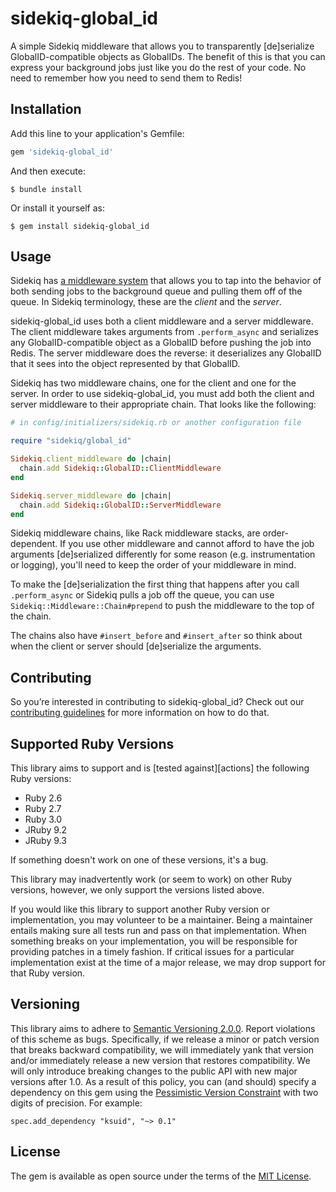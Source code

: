 # sidekiq-global_id

A simple Sidekiq middleware that allows you to transparently [de]serialize GlobalID-compatible objects as GlobalIDs. The benefit of this is that you can express your background jobs just like you do the rest of your code. No need to remember how you need to send them to Redis!

## Installation

Add this line to your application's Gemfile:

```ruby
gem 'sidekiq-global_id'
```

And then execute:

    $ bundle install

Or install it yourself as:

    $ gem install sidekiq-global_id

## Usage

Sidekiq has [a middleware system](https://github.com/mperham/sidekiq/wiki/Middleware) that allows you to tap into the behavior of both sending jobs to the background queue and pulling them off of the queue. In Sidekiq terminology, these are the _client_ and the _server_.

sidekiq-global_id uses both a client middleware and a server middleware. The client middleware takes arguments from `.perform_async` and serializes any GlobalID-compatible object as a GlobalID before pushing the job into Redis. The server middleware does the reverse: it deserializes any GlobalID that it sees into the object represented by that GlobalID.

Sidekiq has two middleware chains, one for the client and one for the server. In order to use sidekiq-global_id, you must add both the client and server middleware to their appropriate chain. That looks like the following:

``` ruby
# in config/initializers/sidekiq.rb or another configuration file

require "sidekiq/global_id"

Sidekiq.client_middleware do |chain|
  chain.add Sidekiq::GlobalID::ClientMiddleware
end

Sidekiq.server_middleware do |chain|
  chain.add Sidekiq::GlobalID::ServerMiddleware
end
```

Sidekiq middleware chains, like Rack middleware stacks, are order-dependent. If you use other middleware and cannot afford to have the job arguments [de]serialized differently for some reason (e.g. instrumentation or logging), you'll need to keep the order of your middleware in mind.

To make the [de]serialization the first thing that happens after you call `.perform_async` or Sidekiq pulls a job off the queue, you can use `Sidekiq::Middleware::Chain#prepend` to push the middleware to the top of the chain.

The chains also have `#insert_before` and `#insert_after` so think about when the client or server should [de]serialize the arguments.

## Contributing

So you’re interested in contributing to sidekiq-global_id? Check out our [contributing guidelines](CONTRIBUTING.md) for more information on how to do that.

## Supported Ruby Versions

This library aims to support and is [tested against][actions] the following Ruby versions:

* Ruby 2.6
* Ruby 2.7
* Ruby 3.0
* JRuby 9.2
* JRuby 9.3

If something doesn't work on one of these versions, it's a bug.

This library may inadvertently work (or seem to work) on other Ruby versions, however, we only support the versions listed above.

If you would like this library to support another Ruby version or implementation, you may volunteer to be a maintainer. Being a maintainer entails making sure all tests run and pass on that implementation. When something breaks on your implementation, you will be responsible for providing patches in a timely fashion. If critical issues for a particular implementation exist at the time of a major release, we may drop support for that Ruby version.

## Versioning

This library aims to adhere to [Semantic Versioning 2.0.0][semver]. Report violations of this scheme as bugs. Specifically, if we release a minor or patch version that breaks backward compatibility, we will immediately yank that version and/or immediately release a new version that restores compatibility. We will only introduce breaking changes to the public API with new major versions after 1.0. As a result of this policy, you can (and should) specify a dependency on this gem using the [Pessimistic Version Constraint][pessimistic] with two digits of precision. For example:

    spec.add_dependency "ksuid", "~> 0.1"

[pessimistic]: http://guides.rubygems.org/patterns/#pessimistic-version-constraint
[semver]: http://semver.org/spec/v2.0.0.html

## License

The gem is available as open source under the terms of the [MIT License](https://opensource.org/licenses/MIT).
